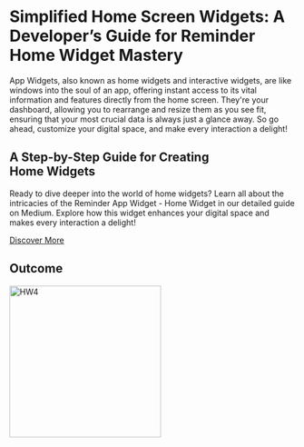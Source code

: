 # Simplified Home Screen Widgets: A Developer’s Guide for Reminder Home Widget Mastery

App Widgets, also known as home widgets and interactive widgets, are like windows into the soul of an app, offering instant access to its vital information and features directly from the home screen. They're your dashboard, allowing you to rearrange and resize them as you see fit, ensuring that your most crucial data is always just a glance away. So go ahead, customize your digital space, and make every interaction a delight!

## A Step-by-Step Guide for Creating Home Widgets

Ready to dive deeper into the world of home widgets? Learn all about the intricacies of the Reminder App Widget - Home Widget in our detailed guide on Medium. Explore how this widget enhances your digital space and makes every interaction a delight!

[Discover More](HTTP)

## Outcome

<img width="267" alt="HW4" src="https://github.com/tejaswini-dev-techie/reminder_app_widget/assets/79466038/72f66033-2891-4c2e-aaf7-f07bd99df245">

